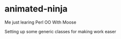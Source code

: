 animated-ninja
==============

Me just learing Perl OO With Moose

Setting up some generic classes for making work easer
